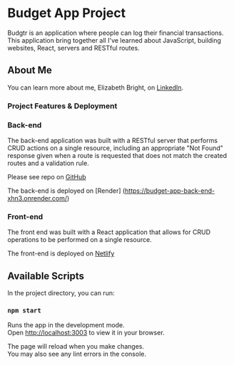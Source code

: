 # Budget App Project

Budgtr is an application where people can log their financial transactions. This application bring together all I've learned about JavaScript, building websites, React, servers and RESTful routes.

## About Me

You can learn more about me, Elizabeth Bright, on [LinkedIn](https://www.linkedin.com/in/elizabethbright721/).

### Project Features & Deployment

### Back-end 

The back-end application was built with a RESTful server that performs CRUD actions on a single resource, including an appropriate "Not Found" response given when a route is requested that does not match the created routes and a validation rule.

Please see repo on [GitHub](https://github.com/elizabethbright721/budget-app-backend)

The back-end is deployed on [Render] (https://budget-app-back-end-xhn3.onrender.com/)

### Front-end

The front end was built with a React application that allows for CRUD operations to be performed on a single resource.  

The front-end is deployed on [Netlify](https://budget-app-project-eab.netlify.app)

## Available Scripts

In the project directory, you can run:

### `npm start`

Runs the app in the development mode.\
Open [http://localhost:3003](http://localhost:3003) to view it in your browser.

The page will reload when you make changes.\
You may also see any lint errors in the console.





